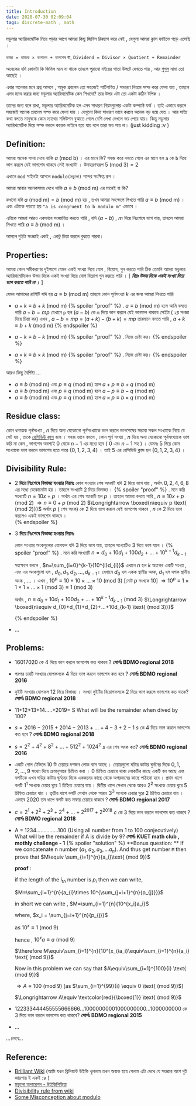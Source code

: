 ```yaml
---
title: Introduction
date: 2020-07-30 02:09:04
tags: discrete-math , math
---
```


মডুলার অ্যারিথমেটিক নিয়ে পড়ার আগে আমরা কিছু জিনিস রিক্যাপ করে নেই , যেগুলা আমরা ক্লাস ফাইভে পড়ে এসেছি । 

`ভাজ্য = ভাজক × ভাগফল + ভাগশেষ` বা, `Dividend = Divisor × Quotient + Remainder`

অনেকের যদি কোনটা কি জিনিস মনে না থাকে তাহলে পুরানো বইয়ের পাতা উলটে দেখতে পার , আর [গুগল](google.com) মামা তো আছেই । 

এবার অনেকর মনে প্রশ্ন আসবে , অমুক প্রবলেম তো সহজেই পাটিগণিত / সাধারণ নিয়মে সল্ভ করে  ফেলা যায় , তাহলে এসব ম্যাথ করার জন্য মডুলার অ্যারিথমেটিক কেন শিখবো? তার উপর এটা তো একটা কঠিন টপিক । 

তাদের জন্য বলে রাখা, মডুলার অ্যারিথমেটিক হল এসব সাধারণ নিয়মগুলোর একটা কম্প্যাক্ট ফর্ম । তাই এভাবে করলে সহজেই অনেক প্রবলেম সল্ভ করে ফেলা যায় । যেগুলো কিনা সাধারণ ভাবে করলে অনেক বড় হয়ে যেত ।  আর সত্যি কথা বলতে মানুষকে কোন ম্যাথের সলিউশন বুঝাতে গেলে বেশি লেখা দেখলে ভয় পেয়ে যায়। কিন্তু মডুলার অ্যারিথমেটিক দিয়ে সল্ভ করলে কয়েক লাইনে হয়ে যায় বলে তারা ভয় পায় না। (just kidding :v​ ) 



## Definition:

আমরা অনেক সময় দেখে থাকি $a \text{ (mod b)}$ । এর মানে কি? সহজ করে বলতে গেলে এর মানে হল `a` কে `b` দিয়ে ভাগ করলে যেই ভাগশেষ থাকবে সেই সংখ্যাটা ।  উদাহরণস্বরূপ $5 \text{ (mod 3)}=2$

এখানে `mod` সাইনটা আসলে `modulo(মডুলো)` শব্দের সংক্ষিপ্ত রূপ । 

আমরা আবার অনেকসময় দেখে থাকি $a\equiv b \text{ (mod m)}$ এর মানেই বা কি? 

কখনো যদি $a \text{ (mod m)}=b \text{ (mod m)}$ হয় , তখন আমরা সংক্ষেপে লিখতে পারি $a\equiv b \text{ (mod m)}$ । এবং এটাকে পড়তে হয় `"a is congruent to b modulo m"` এভাবে ।  

এটাকে আমরা আরও একভাবে সংজ্ঞায়িত করতে পারি , যদি $(a-b)$ , $m$ দিয়ে নিঃশেষে ভাগ যায়, তাহলে আমরা লিখতে পারি $a\equiv b \text{ (mod m)}$ ।

আসলে দুইটা সংজ্ঞাই একই , একটু চিন্তা করলে বুঝতে পারবা। 



## Properties:

আমরা কোন সমীকরণের দুইপাশে যেমন একই সংখ্যা দিয়ে যোগ , বিয়োগ, গুন  করতে পারি ঠিক তেমনি আমরা মডুলার অ্যারিথমেটিকেও উভয় দিকে একই সংখ্যা দিয়ে যোগ বিয়োগ গুন করতে পারি । [ ***বিদ্রঃ উভয় দিকে একই সংখ্যা দিয়ে ভাগ করতে পারি না ।*** ]  

যেমন আমাদের রাশিটি যদি হয় $a\equiv b \text{ (mod m)}$ তাহলে কোন পূর্নসংখ্যা $k$ এর জন্য আমরা লিখতে পারি 

- $a +k\equiv b+k \text{ (mod m)}$ 
	{% spoiler "proof" %}
		.
    	$a\equiv b \text{ (mod m)}$ হলে আমি বলতে পারি $a-b=mp$
		যেখানে `p` হল $(a-b)$ কে `m` দিয়ে ভাগ করলে যেই ভাগফল থাকবে সেইটা ( ২য় সংজ্ঞা দিয়ে চিন্তা কর) 
		এখন , 
		$a-b=mp$
		= $(a+k)-(b+k)=mp$
		তারমানে বলতে পারি , $a +k\equiv b+k \text{ (mod m)}$ 
	{% endspoiler %}

- $a-k\equiv b-k \text{ (mod m)}$
	{% spoiler "proof" %}
	.
    নিজে চেষ্টা কর।
    {% endspoiler %}

- $a\times k\equiv b\times k \text{ (mod m)}$
	{% spoiler "proof" %}
	.
    নিজে চেষ্টা কর।
    {% endspoiler %}

আরও কিছু বৈশিষ্ট্য ... 

- $a \equiv b \text{ (mod m)}$ এবং $p \equiv q \text{ (mod m)}$ হলে $a+p \equiv b+q \text{ (mod m)}$
- $a \equiv b \text{ (mod m)}$ এবং $p \equiv q \text{ (mod m)}$ হলে $a-p \equiv b-q \text{ (mod m)}$
- $a \equiv b \text{ (mod m)}$ এবং $p \equiv q \text{ (mod m)}$ হলে $a\times p \equiv b\times q \text{ (mod m)}$



## Residue class:

কোন ধনাত্মক পূর্নসংখ্যা , $n$ দিয়ে অন্য যেকোনো পূর্নসংখ্যাকে ভাগ করলে ভাগশেষের সম্ভাব্য সকল সংখ্যাকে নিয়ে যে সেট হয় , তাকে [রেসিডিউ ক্লাস](https://artofproblemsolving.com/wiki/index.php/Residue_class) বলে ।  সহজ ভাবে বললে , কোন পূর্ন সংখ্যা , $n$ দিয়ে অন্য যেকোনো পূর্নসংখ্যাকে ভাগ করি না কেন , ভাগশেষ অবশ্যই $0$ থেকে $n-1$ এর মধ্যে হবে ( $0$ এবং $n-1$ সহ ) । যেমনঃ $5$ দিয়ে কোন সংখ্যাকে ভাগ করলে ভাগশেষ হতে পারে $\{0,1,2,3,4\}$ । তাই $5$ এর রেসিডিউ ক্লাস হল $\{0,1,2,3,4\}$ । 



## Divisibility Rule:

- $2$ **দিয়ে নিঃশেষে বিভাজ্য হওয়ার নিয়মঃ** 
  কোন সংখ্যার শেষ অংকটি যদি $2$ দিয়ে ভাগ যায় , অর্থাৎ $0,2,4,6,8$ এর মধ্যে যেকোনোটা হয় । তাহলে সংখ্যাটি $2$ দিয়ে বিভাজ্য । 
  {% spoiler "proof" %}
  .
  মনে করি সংখ্যাটি $n=10x+p$ । অর্থাৎ এর শেষ অংকটি হল $p$ । 
  তাহলে আমরা বলতে পারি , 
  $n\equiv 10x+p \text{ (mod 2)}$
  $\Longrightarrow n\equiv 0+p \text{ (mod 2)}$
  $\Longrightarrow \boxed{n\equiv p \text{ (mod 2)}}$
  অর্থাৎ $p$ ( শেষ অংক) কে $2$ দিয়ে ভাগ করলে যেই ভাগশেষ থাকবে , $n$ কে $2$ দিয়ে ভাগ করলেও একই ভাগশেষ থাকবে ।   
  {% endspoiler %}

- $3$ **দিয়ে নিঃশেষে বিভাজ্য হওয়ার নিয়মঃ**

  কোন সংখ্যার অংকগুলোর যোগফল যদি $3$ দিয়ে ভাগ যায়, তাহলে সংখ্যাটিও $3$ দিয়ে ভাগ যাবে । 
  {% spoiler "proof" %}
  .
  মনে করি সংখ্যাটি  $n=d_{0}+10d_{1}+100d_{2}+...+10^{k-1}d_{k-1}$ 

  সংক্ষেপে বললে , $n=\sum_{i=0}^{k-1}{10^{i}d_{i}}$ 
  এখানে $n$ হল $k$ অংকের একটি সংখ্যা , এবং এর অংকগুলো হল , $d_{0},d_{1},d_{2},...,d_{k-1}$। যেখানে $d_{0}$ হল একক স্থানীয় অংক, $d_{1}$ হল দশক স্থানীয় অংক , ... । 
  এখন , $10^p\equiv10\times 10 \times ... \times 10 \text{ (mod 3)}$ [মোট $p$ সংখ্যক $10$] 
  $\Longrightarrow 10^{p}\equiv 1\times 1\times 1 \times ... \times 1 \text{ (mod 3)} \equiv 1 \text{ (mod 3)}$

  অর্থাৎ , $n\equiv d_{0}+10d_{1}+100d_{2}+...+10^{k-1}d_{k-1}\text{ (mod 3)}$
  $\Longrightarrow \boxed{n\equiv d_{0}+d_{1}+d_{2}+...+10d_{k-1} \text{ (mod 3)}}$

  {% endspoiler %}

- ... 



## Problems:

- $16017020$ কে $4$ দিয়ে ভাগ করলে ভাগশেষ কত থাকবে ? 
  **সোর্সঃ BDMO regional 2018**

- পরপর চারটি সংখ্যার যোগফলকে $4$ দিয়ে ভাগ করলে ভাগশেষ কত হবে ? 
  **সোর্সঃ BDMO regional 2016**

- দুইটি সংখ্যার যোগফল $12$ দিয়ে বিভাজ্য । সংখ্যা দুইটির বিয়োগফলকে $2$ দিয়ে ভাগ করলে ভাগশেষ কত থাকে?
  **সোর্সঃ BDMO regional 2018**

- 11+12+13+14.....+2019= S
  What will be the remainder when dived by 100?

- $s=2016-2015+2014-2013+...+4-3+2-1$
  $s$ কে $4$ দিয়ে ভাগ করলে ভাগশেষ কত হবে ? 
  **সোর্সঃ BDMO regional 2018**

- $s=2^{2}+4^{2}+8^{2}+...+512^{2}+1024^{2}$
  $s$ এর শেষ অংক কত? 
  **সোর্সঃ BDMO regional 2016**

- একটি গোল টেভিলে $10$ টি চেয়ারে দশজন লোক বসে আছে । চেয়ারগুলো ঘড়ির কাটার ঘুর্ননের দিকে $0,1,2,...,9$ সংখ্যা দিয়ে ক্রমানুসারে চিহ্নিত করা । $0$ চিহ্নিত চেয়ারে থাকা লোকটির কাছে একটি বল আছে এবং বলটিকে এখন ঘড়ির কাটার ঘূর্ননের দিকে একজনের কাছে থেকে অপরজনের কাছে পাঠানো হবে । প্রথম ধাপে বলটি $1^{1}$ সংখ্যক চেয়ার ঘুরে $1$ চিহ্নিত চেয়ারে যায় । দ্বিতীয় ধাপে সেখান থেকে আরও $2^{2}$ সংখ্যক চেয়ার ঘুরে $5$ চিহ্নিত চেয়ারে যায় । তৃতীয় ধাপে বলটি সেখান থেকে আরও $3^{3}$ সংখ্যক চেয়ার ঘুরে $2$ চিহ্নিত চেয়ারে যায় । এভাবে $2020$ তম ধাপে বলটি কত নাম্বার চেয়ারে থাকবে ? 
  **সোর্সঃ BDMO regional 2017**

- $c=2^{1}+2^{2}+2^{3}+2^{4}+...+2^{2017}+2^{2018}$
  $c$ কে $3$ দিয়ে ভাগ করলে ভাগশেষ কত থাকবে ? 
  **সোর্সঃ BDMO regional 2018** 

- A = 1234...............100 (Using all number from 1 to 100 conjecutively) What will be the remainder if A is divide by 9?
  **সোর্সঃ KUET math club , mothly challenge - 1**
  {% spoiler "solution" %}
  **Bonus question: ** If we concatenate n number ($a_1,a_2,a_3,...a_n$). And thus get number `M` then prove that $M\equiv \sum_{i=1}^{n}{a_i}\text{ (mod 9)}$  

  **proof** : 

  if the length of the $i_{th}$ number is $p_{i}$ then we can write,

  $M=\sum_{i=1}^{n}{a_{i}\times 10^{\sum_{j=i+1}^{n}{p_{j}}}}$

  in short we can write , $M=\sum_{i=1}^{n}{10^{x_i}a_i}$ 

  where, $x_i = \sum_{j=i+1}^{n}{p_{j}}$

  as $10^x\equiv 1 \text{ (mod 9)}$

  hence , $10^x a\equiv a \text{ (mod 9)}$

  $\therefore M\equiv\sum_{i=1}^{n}{10^{x_i}a_i}\equiv\sum_{i=1}^{n}{a_i} \text{ (mod 9)}$ 

  

  Now in this problem we can say that $A\equiv\sum_{i=1}^{100}{i} \text{ (mod 9)}$

  $\Longrightarrow A\equiv 100 \text{ (mod 9)}$ [as $\sum_{i=1}^{99}{i} \equiv 0 \text{ (mod 9)}$]

  $\Longrightarrow A\equiv \textcolor{red}{\boxed{1}} \text{ (mod 9)}$

- $122333444455555666666...10000000001000000000...1000000000$ কে $3$ দিয়ে ভাগ করলে ভাগশেষ কত থাকবে? 
  **সোর্সঃ BDMO regional 2015**

- ...



 *...চলবে...*


## Reference:

- [Brilliant Wiki](https://brilliant.org/wiki/modular-arithmetic/) (আমি যখন ব্রিলিয়ান্ট উইকি খুললাম তখন অবাক হয়ে গেলাম এটা দেখে যে সংজ্ঞার অংশ দুই জায়গায় ই একই :v )
- [মডুলো অপারেশন - উইকিপিডিয়া](https://en.wikipedia.org/wiki/Modulo_operation) 
- [Divisibility rule from wiki](https://en.wikipedia.org/wiki/Divisibility_rule)
- [Some Misconception about modulo](https://brilliant.org/wiki/modular-arithmetic-misconceptions/)

